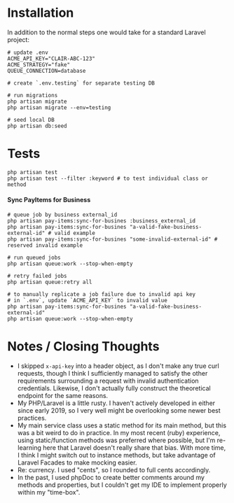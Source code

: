 # Installation

In addition to the normal steps one would take for a standard Laravel project:

```
# update .env
ACME_API_KEY="CLAIR-ABC-123"
ACME_STRATEGY="fake"
QUEUE_CONNECTION=database

# create `.env.testing` for separate testing DB

# run migrations
php artisan migrate
php artisan migrate --env=testing

# seed local DB
php artisan db:seed
```

# Tests

```
php artisan test
php artisan test --filter :keyword # to test individual class or method
```

#### Sync PayItems for Business

```
# queue job by business external_id
php artisan pay-items:sync-for-busines :business_external_id
php artisan pay-items:sync-for-busines "a-valid-fake-business-external-id" # valid example
php artisan pay-items:sync-for-busines "some-invalid-external-id" # reserved invalid example

# run queued jobs
php artisan queue:work --stop-when-empty

# retry failed jobs
php artisan queue:retry all

# to manually replicate a job failure due to invalid api key
# in `.env`, update `ACME_API_KEY` to invalid value
php artisan pay-items:sync-for-busines "a-valid-fake-business-external-id"
php artisan queue:work --stop-when-empty
```

# Notes / Closing Thoughts
- I skipped `x-api-key` into a header object, as I don't make any true curl requests, though I think I sufficiently managed to satisfy the other requirements surrounding a request with invalid authentication credentials. Likewise, I don't actually fully construct the theoretical endpoint for the same reasons.
- My PHP/Laravel is a little rusty. I haven't actively developed in either since early 2019, so I very well might be overlooking some newer best practices.
- My main service class uses a static method for its main method, but this was a bit weird to do in practice. In my most recent (ruby) experience, using static/function methods was preferred where possible, but I'm re-learning here that Laravel doesn't really share that bias. With more time, I think I might switch out to instance methods, but take advantage of Laravel Facades to make mocking easier.
- Re: currency. I used "cents", so I rounded to full cents accordingly.
- In the past, I used phpDoc to create better comments around my methods and properties, but I couldn't get my IDE to implement properly within my "time-box".